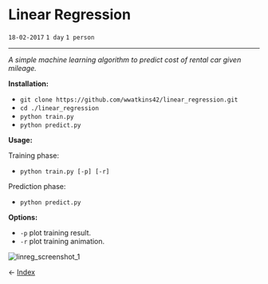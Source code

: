 # Linear Regression

`18-02-2017`
`1 day`
`1 person`

---

_A simple machine learning algorithm to predict cost of rental car given mileage._

__Installation:__

* `git clone https://github.com/wwatkins42/linear_regression.git`
* `cd ./linear_regression`
* `python train.py`
* `python predict.py`

**Usage:**

Training phase:
* `python train.py [-p] [-r]`

Prediction phase:
* `python predict.py`

**Options:**
* `-p` plot training result.
* `-r` plot training animation.

![linreg_screenshot_1](/images/Screen%20Shot%202017-03-20%20at%203.57.57%20PM.png?raw=true "linear_regression")

&#8592; [Index](https://wwatkins42.github.io/index)
